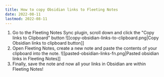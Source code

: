 ```yaml
---
title: How to copy Obsidian links to Fleeting Notes
date: 2022-08-11
lastmod: 2022-08-11
---
```

1. Go to the Fleeting Notes Sync plugin, scroll down and click the "Copy links to Clipboard" button
![[copy-obsidian-links-to-clipboard.png|Copy Obsidian links to clipboard button]]
2. Open Fleeting Notes, create a new note and paste the contents of your clipboard into the note.
![[pasted-obsidian-links-fn.png|Pasted obsidian links in Fleeting Notes]]
3. Finally, save the note and now all your links in Obsidian are within Fleeting Notes!